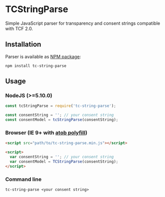 # TCStringParse

Simple JavaScript parser for transparency and consent strings compatible with TCF 2.0.

## Installation

Parser is available as [NPM package](https://www.npmjs.com/package/tc-string-parse):

`npm install tc-string-parse`

## Usage

### NodeJS (>=5.10.0)

```js
const tcStringParse = require('tc-string-parse');

const consentString = ''; // your consent string
const consentModel = tcStringParse(consentString);
```

### Browser (IE 9+ with [atob polyfill](https://caniuse.com/#feat=atob-btoa))

```html
<script src="path/to/tc-string-parse.min.js"></script>

<script>
  var consentString = ''; // your consent string
  var consentModel = TCStringParse(consentString);
</script>
```

### Command line

```shell
tc-string-parse <your consent string>
```
